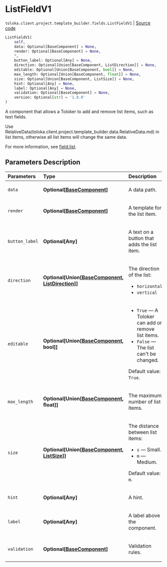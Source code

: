 # ListFieldV1
`toloka.client.project.template_builder.fields.ListFieldV1` | [Source code](https://github.com/Toloka/toloka-kit/blob/v1.2.3/src/client/project/template_builder/fields.py#L298)

```python
ListFieldV1(
    self,
    data: Optional[BaseComponent] = None,
    render: Optional[BaseComponent] = None,
    *,
    button_label: Optional[Any] = None,
    direction: Optional[Union[BaseComponent, ListDirection]] = None,
    editable: Optional[Union[BaseComponent, bool]] = None,
    max_length: Optional[Union[BaseComponent, float]] = None,
    size: Optional[Union[BaseComponent, ListSize]] = None,
    hint: Optional[Any] = None,
    label: Optional[Any] = None,
    validation: Optional[BaseComponent] = None,
    version: Optional[str] = '1.0.0'
)
```

A component that allows a Toloker to add and remove list items, such as text fields.


Use RelativeData(toloka.client.project.template_builder.data.RelativeData.md) in list items,
otherwise all list items will change the same data.

For more information, see [field.list](https://toloka.ai/docs/template-builder/reference/field.list).

## Parameters Description

| Parameters | Type | Description |
| :----------| :----| :-----------|
`data`|**Optional\[[BaseComponent](toloka.client.project.template_builder.base.BaseComponent.md)\]**|<p>A data path.</p>
`render`|**Optional\[[BaseComponent](toloka.client.project.template_builder.base.BaseComponent.md)\]**|<p>A template for the list item.</p>
`button_label`|**Optional\[Any\]**|<p>A text on a button that adds the list item.</p>
`direction`|**Optional\[Union\[[BaseComponent](toloka.client.project.template_builder.base.BaseComponent.md), [ListDirection](toloka.client.project.template_builder.base.ListDirection.md)\]\]**|<p>The direction of the list:</p> <ul> <li>`horizontal`</li> <li>`vertical`</li> </ul>
`editable`|**Optional\[Union\[[BaseComponent](toloka.client.project.template_builder.base.BaseComponent.md), bool\]\]**|<ul> <li>`True` — A Toloker can add or remove list items.</li> <li>`False` — The list can&#x27;t be changed.</li> </ul> <p></p><p>Default value: `True`.</p>
`max_length`|**Optional\[Union\[[BaseComponent](toloka.client.project.template_builder.base.BaseComponent.md), float\]\]**|<p>The maximum number of list items.</p>
`size`|**Optional\[Union\[[BaseComponent](toloka.client.project.template_builder.base.BaseComponent.md), [ListSize](toloka.client.project.template_builder.base.ListSize.md)\]\]**|<p>The distance between list items:</p> <ul> <li>`s` — Small.</li> <li>`m` — Medium.</li> </ul> <p></p><p>Default value: `m`.</p>
`hint`|**Optional\[Any\]**|<p>A hint.</p>
`label`|**Optional\[Any\]**|<p>A label above the component.</p>
`validation`|**Optional\[[BaseComponent](toloka.client.project.template_builder.base.BaseComponent.md)\]**|<p>Validation rules.</p>
